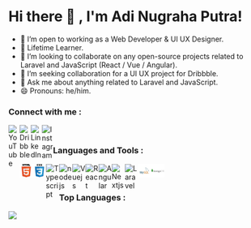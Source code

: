 # Hi there 👋 , I'm Adi Nugraha Putra!

<ul>
<li>🔭 I’m open to working as a Web Developer & UI UX Designer.
<li>🌱 Lifetime Learner.
<li>👯 I’m looking to collaborate on any open-source projects related to Laravel and JavaScript (React / Vue / Angular).
<li>🤔 I’m seeking collaboration for a UI UX project for Dribbble.
<li>💬 Ask me about anything related to Laravel and JavaScript.
<li>😄 Pronouns: he/him.<br />
</ul>

### Connect with me :

[<img align="left" alt="YouTube" width="22px" src="https://cdn.jsdelivr.net/npm/simple-icons@v3/icons/youtube.svg" />][youtube]
[<img align="left" alt="Dribbble" width="22px" src="https://cdn.jsdelivr.net/npm/simple-icons@v3/icons/dribbble.svg" />][dribbble]
[<img align="left" alt="LinkedIn" width="22px" src="https://cdn.jsdelivr.net/npm/simple-icons@v3/icons/linkedin.svg" />][linkedin]
[<img align="left" alt="Instagram" width="22px" src="https://cdn.jsdelivr.net/npm/simple-icons@v3/icons/instagram.svg" />][instagram]

<br />

### Languages and Tools :

<img align="left" alt="HTML5" width="26px" src="https://raw.githubusercontent.com/github/explore/80688e429a7d4ef2fca1e82350fe8e3517d3494d/topics/html/html.png" />
<img align="left" alt="CSS3" width="26px" src="https://raw.githubusercontent.com/github/explore/80688e429a7d4ef2fca1e82350fe8e3517d3494d/topics/css/css.png" />
<img align="left" alt="Typescript" width="26px" src="https://w7.pngwing.com/pngs/915/519/png-transparent-typescript-hd-logo-thumbnail.png" />
<img align="left" alt="nodejs" width="26px" src="https://github.com/nuhptr/nuhptr/assets/50306963/5a12a3a6-0e10-4d54-a5f5-244ae0987ec4" />
<img align="left" alt="Vuejs" width="26px" src="https://github.com/nuhptr/nuhptr/assets/50306963/5f73e528-b084-42e0-b919-14e15f8c0d16" />
<img align="left" alt="React" width="26px" src="https://github.com/nuhptr/nuhptr/assets/50306963/f8725d7d-e39c-43dc-93dd-06a2c8e8cb43" />
<img align="left" alt="Angular" width="26px" src="https://github.com/nuhptr/nuhptr/assets/50306963/5036c1e7-acee-4957-b058-351002fe0215" />
<img align="left" alt="Nextjs" width="26px" src="https://github.com/nuhptr/nuhptr/assets/50306963/d258c1c2-0ca4-49cb-9abc-42ffe7ecd0d4"/>
<img align="left" alt="Laravel" width="26px" src="https://github.com/nuhptr/nuhptr/assets/50306963/ac74a567-0ca7-4a17-88e9-f8db83d138c6"/>
<img align="left" alt="MySQL" width="26px" src="https://raw.githubusercontent.com/github/explore/80688e429a7d4ef2fca1e82350fe8e3517d3494d/topics/mysql/mysql.png" />
<img align="left" alt="MongoDB" width="26px" src="https://raw.githubusercontent.com/github/explore/80688e429a7d4ef2fca1e82350fe8e3517d3494d/topics/mongodb/mongodb.png" />

<br />
<br />

### Top Languages :

<a href="https://github.com/nuhptr">
<img src="https://github-readme-stats.vercel.app/api/top-langs?username=nuhptr&layout=compact"/>
</a>

<!-- ### Stats : 
<a href="https://github.com/nuhptr">
 <img align="center" src="https://github-readme-stats.vercel.app/api?username=nuhptr&show_icons=true&theme=light&line_height=27" />
</a> -->

<!-- 
### Other Repository :
<a href="https://github.com/nuhptr/.....">
 <img align="center" src="https://github-readme-stats.vercel.app/api/pin/?username=nuhptr&repo=...&theme=dark" />
</a> -->


[youtube]: https://dub.sh/develope-with-adi
[instagram]: https://dub.sh/instagram-nuhptr
[linkedin]: https://dub.sh/linkedin-nuhptr
[dribbble]: https://dub.sh/dribbble-nuhptr
